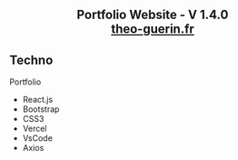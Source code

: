 <h2 align="center">
  Portfolio Website - V 1.4.0<br/>
  <a href="https://theo-guerin.fr/" target="_blank">theo-guerin.fr</a>
</h2>


## Techno

Portfolio

- React.js
- Bootstrap
- CSS3
- Vercel
- VsCode
- Axios

